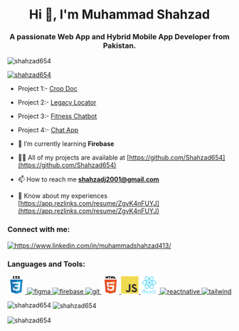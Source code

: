 <h1 align="center">Hi 👋, I'm Muhammad Shahzad</h1>
<h3 align="center">A passionate Web App and Hybrid Mobile App Developer from Pakistan.</h3>

<p align="left"> <img src="https://komarev.com/ghpvc/?username=shahzad654&label=Profile%20views&color=0e75b6&style=flat" alt="shahzad654" /> </p>

<p align="left"> <a href="https://github.com/ryo-ma/github-profile-trophy"><img src="https://github-profile-trophy.vercel.app/?username=shahzad654" alt="shahzad654" /></a> </p>

- Project 1:- [Crop Doc](https://github.com/Shahzad654/CropDoc)
- Project 2:- [Legacy Locator](https://github.com/Shahzad654/LegacyLocator)
- Project 3:- [Fitness Chatbot](https://github.com/Shahzad654/Fitness-Chat-Bot)
- Project 4:- [Chat App](https://github.com/Shahzad654/Chat-App)
  
- 🌱 I’m currently learning **Firebase**

- 👨‍💻 All of my projects are available at [https://github.com/Shahzad654](https://github.com/Shahzad654)

- 📫 How to reach me **shahzadj2001@gmail.com**

- 📄 Know about my experiences [https://app.rezlinks.com/resume/ZgvK4nFUYJ](https://app.rezlinks.com/resume/ZgvK4nFUYJ)

<h3 align="left">Connect with me:</h3>
<p align="left">
<a href="https://linkedin.com/in/https://www.linkedin.com/in/muhammadshahzad413/" target="blank"><img align="center" src="https://raw.githubusercontent.com/rahuldkjain/github-profile-readme-generator/master/src/images/icons/Social/linked-in-alt.svg" alt="https://www.linkedin.com/in/muhammadshahzad413/" height="30" width="40" /></a>
</p>

<h3 align="left">Languages and Tools:</h3>
<p align="left"> <a href="https://www.w3schools.com/css/" target="_blank" rel="noreferrer"> <img src="https://raw.githubusercontent.com/devicons/devicon/master/icons/css3/css3-original-wordmark.svg" alt="css3" width="40" height="40"/> </a> <a href="https://www.figma.com/" target="_blank" rel="noreferrer"> <img src="https://www.vectorlogo.zone/logos/figma/figma-icon.svg" alt="figma" width="40" height="40"/> </a> <a href="https://firebase.google.com/" target="_blank" rel="noreferrer"> <img src="https://www.vectorlogo.zone/logos/firebase/firebase-icon.svg" alt="firebase" width="40" height="40"/> </a> <a href="https://git-scm.com/" target="_blank" rel="noreferrer"> <img src="https://www.vectorlogo.zone/logos/git-scm/git-scm-icon.svg" alt="git" width="40" height="40"/> </a> <a href="https://www.w3.org/html/" target="_blank" rel="noreferrer"> <img src="https://raw.githubusercontent.com/devicons/devicon/master/icons/html5/html5-original-wordmark.svg" alt="html5" width="40" height="40"/> </a> <a href="https://developer.mozilla.org/en-US/docs/Web/JavaScript" target="_blank" rel="noreferrer"> <img src="https://raw.githubusercontent.com/devicons/devicon/master/icons/javascript/javascript-original.svg" alt="javascript" width="40" height="40"/> </a> <a href="https://reactjs.org/" target="_blank" rel="noreferrer"> <img src="https://raw.githubusercontent.com/devicons/devicon/master/icons/react/react-original-wordmark.svg" alt="react" width="40" height="40"/> </a> <a href="https://reactnative.dev/" target="_blank" rel="noreferrer"> <img src="https://reactnative.dev/img/header_logo.svg" alt="reactnative" width="40" height="40"/> </a> <a href="https://tailwindcss.com/" target="_blank" rel="noreferrer"> <img src="https://www.vectorlogo.zone/logos/tailwindcss/tailwindcss-icon.svg" alt="tailwind" width="40" height="40"/> </a> </p>

<p><img align="left" src="https://github-readme-stats.vercel.app/api/top-langs?username=shahzad654&show_icons=true&locale=en&layout=compact" alt="shahzad654" /></p>

<p>&nbsp;<img align="center" src="https://github-readme-stats.vercel.app/api?username=shahzad654&show_icons=true&locale=en" alt="shahzad654" /></p>

<p><img align="center" src="https://github-readme-streak-stats.herokuapp.com/?user=shahzad654&" alt="shahzad654" /></p>
